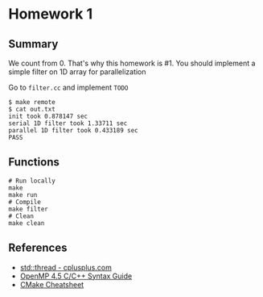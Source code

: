 # Homework 1

## Summary

We count from 0. That's why this homework is #1.
You should implement a simple filter on 1D array for parallelization

Go to `filter.cc` and implement `TODO`

```
$ make remote
$ cat out.txt
init took 0.878147 sec
serial 1D filter took 1.33711 sec
parallel 1D filter took 0.433189 sec
PASS
```

## Functions

```
# Run locally
make
make run
# Compile
make filter
# Clean
make clean
```

## References

- [std::thread - cplusplus.com](http://www.cplusplus.com/reference/thread/thread/)
- [OpenMP 4.5 C/C++ Syntax Guide](https://www.openmp.org/wp-content/uploads/OpenMP-4.5-1115-CPP-web.pdf)
- [CMake Cheatsheet](https://github.com/mortennobel/CMake-Cheatsheet/blob/master/CMake_Cheatsheet.pdf)
